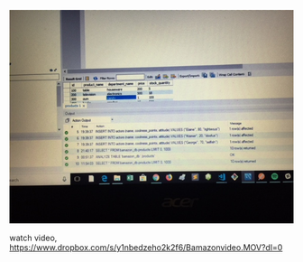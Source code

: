 ![first image](images/IMG_0943.JPG)

watch video, https://www.dropbox.com/s/y1nbedzeho2k2f6/Bamazonvideo.MOV?dl=0
